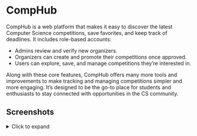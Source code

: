 # CompHub  

CompHub is a web platform that makes it easy to discover the latest Computer Science competitions, save favorites, and keep track of deadlines. It includes role-based accounts:

- Admins review and verify new organizers.
- Organizers can create and promote their competitions once approved.
- Users can explore, save, and manage competitions they’re interested in.
  
Along with these core features, CompHub offers many more tools and improvements to make tracking and managing competitions simpler and more engaging. It’s designed to be the go-to place for students and enthusiasts to stay connected with opportunities in the CS community. 

## Screenshots

<details>
  <summary>Click to expand</summary>
  <br/>

  <p align="center">
    <img src="https://github.com/user-attachments/assets/8f40c084-b2b5-4b84-a8fb-0bec0a58f00c" width="80%">
    <br/>
    <em>Landing Page</em>
  </p>

  <p align="center">
    <img src="https://github.com/user-attachments/assets/ced6966d-0cc1-4b96-ab15-3f97e6fe757e" width="80%">
    <br/>
    <em>User Dashboard</em>
  </p>

  <p align="center">
    <img src="https://github.com/user-attachments/assets/b97bf609-2b63-40c6-93fe-1d8018a4c4b6" width="80%">
    <br/>
    <em>Search for Competitions</em>
  </p>

  <p align="center">
    <img src="https://github.com/user-attachments/assets/409b023a-ece2-4304-8f68-c64af1e99ce0" width="80%">
    <br/>
    <em>Organizer Dashboard</em>
  </p>
  
  <p align="center">
    <img src="https://github.com/user-attachments/assets/ade3f555-9dde-43f4-bf31-f54506c47364" width="80%">
    <br/>
    <em>Organizer Dashboard</em>
  </p>

## Features  
- Browse the latest CS competitions  
- Save and manage favorite competitions  
- Track upcoming deadlines to never miss an opportunity  
- User authentication with JWT  
- SEO optimization with dynamic metadata
- Admin page to verify/approve organizers
- Organizer dashboard to add, delete, edit and view competitions they created.

## Tech Stack  
**Frontend**  
- Next.js  
- Tailwind css
- Shadcn UI

**Backend**  
- Node.js with Express  
- MongoDB with Mongoose  
- JWT for authentication  

**Other Tools**  
- Git + GitHub  
- Postman for API testing   

### Prerequisites  
- Node.js and npm installed  
- MongoDB Atlas account (or local MongoDB instance)  
